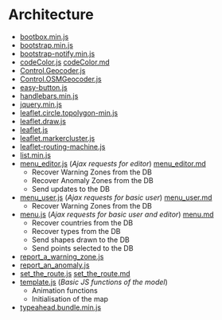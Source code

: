 # Architecture
* [bootbox.min.js](bootbox.min.js)
* [bootstrap.min.js](bootstrap.min.js)
* [bootstrap-notify.min.js](bootstrap-notify.min.js)
* [codeColor.js](codeColor.js) [codeColor.md](codeColor.md)
* [Control.Geocoder.js](Control.Geocoder.js)
* [Control.OSMGeocoder.js](Control.OSMGeocoder.js)
* [easy-button.js](easy-button.js)
* [handlebars.min.js](handlebars.min.js)
* [jquery.min.js](jquery.min.js)
* [leaflet.circle.topolygon-min.js](leaflet.circle.topolygon-min.js)
* [leaflet.draw.js](leaflet.draw.js)
* [leaflet.js](leaflet.js)
* [leaflet.markercluster.js](leaflet.markercluster.js)
* [leaflet-routing-machine.js](leaflet-routing-machine.js)
* [list.min.js](list.min.js)
* [menu_editor.js](menu_editor.js) (*Ajax requests for editor*) [menu_editor.md](menu_editor.md)
  * Recover Warning Zones from the DB
  * Recover Anomaly Zones from the DB
  * Send updates to the DB
* [menu_user.js](menu_user.js) (*Ajax requests for basic user*) [menu_user.md](menu_user.md)
  * Recover Warning Zones from the DB
* [menu.js](menu.js) (*Ajax requests for basic user and editor*) [menu.md](menu.md)
  * Recover countries from the DB
  * Recover types from the DB
  * Send shapes drawn to the DB
  * Send points selected to the DB
* [report_a_warning_zone.js](report_a_warning_zone.js)
* [report_an_anomaly.js](report_an_anomaly.js)
* [set_the_route.js](set_the_route.js) [set_the_route.md](set_the_route.md)
* [template.js](template.js) (*Basic JS functions of the model*)
  * Animation functions
  * Initialisation of the map
* [typeahead.bundle.min.js](typeahead.bundle.min.js)
